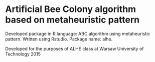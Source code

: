 # Artificial Bee Colony algorithm based on metaheuristic pattern

Developed package in R language: ABC algorithm using metaheuristic pattern. Written using Rstudio. Package name: alhe.

Developed for the purposes of ALHE class at Warsaw University of Technology 2015
